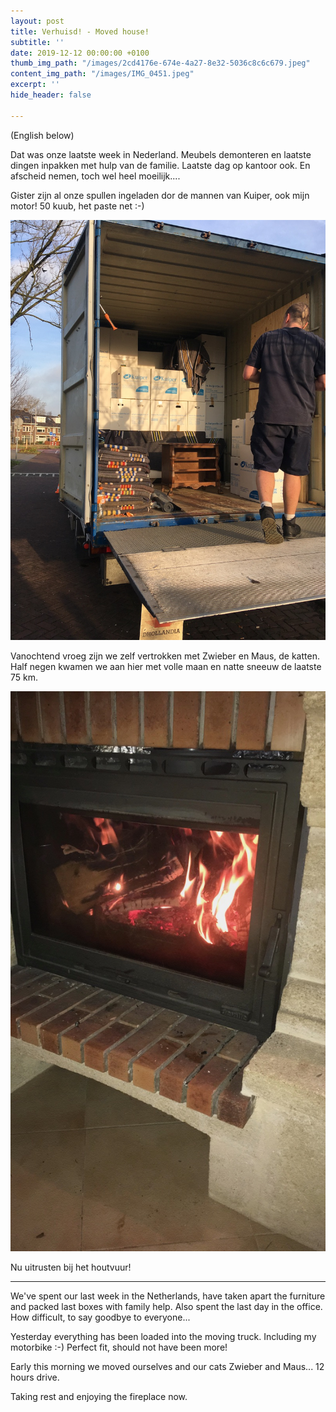 ```yaml
---
layout: post
title: Verhuisd! - Moved house!
subtitle: ''
date: 2019-12-12 00:00:00 +0100
thumb_img_path: "/images/2cd4176e-674e-4a27-8e32-5036c8c6c679.jpeg"
content_img_path: "/images/IMG_0451.jpeg"
excerpt: ''
hide_header: false

---
```

(English below)

Dat was onze laatste week in Nederland. Meubels demonteren en laatste dingen inpakken met hulp van de familie. Laatste dag op kantoor ook. En afscheid nemen, toch wel heel moeilijk....

Gister zijn al onze spullen ingeladen dor de mannen van Kuiper, ook mijn motor! 50 kuub, het paste net :-)

![](/images/IMG_0442.jpeg)

Vanochtend vroeg zijn we zelf vertrokken met Zwieber en Maus, de katten. Half negen kwamen we aan hier met volle maan en natte sneeuw de laatste 75 km.

![](/images/C0DA7267-82F8-45CC-BF49-FE9B7E39917F.jpeg)

Nu uitrusten bij het houtvuur!

***

We've spent our last week in the Netherlands, have taken apart the furniture and packed last boxes with family help. Also spent the last day in the office. How difficult, to say goodbye to everyone...

Yesterday everything has been loaded into the moving truck. Including my motorbike :-) Perfect fit, should not have been more!

Early this morning we moved ourselves and our cats Zwieber and Maus... 12 hours drive.

Taking rest and enjoying the fireplace now.